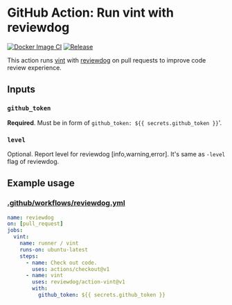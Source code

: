 # GitHub Action: Run vint with reviewdog

[![Docker Image CI](https://github.com/reviewdog/action-vint/workflows/Docker%20Image%20CI/badge.svg)](https://github.com/reviewdog/action-vint/actions)
[![Release](https://img.shields.io/github/release/reviewdog/action-vint.svg?maxAge=43200)](https://github.com/reviewdog/action-vint/releases)

This action runs [vint](https://github.com/Kuniwak/vint) with
[reviewdog](https://github.com/reviewdog/reviewdog) on pull requests to improve
code review experience.

## Inputs

### `github_token`

**Required**. Must be in form of `github_token: ${{ secrets.github_token }}`'.

### `level`

Optional. Report level for reviewdog [info,warning,error].
It's same as `-level` flag of reviewdog.

## Example usage

### [.github/workflows/reviewdog.yml](.github/workflows/reviewdog.yml)

```yml
name: reviewdog
on: [pull_request]
jobs:
  vint:
    name: runner / vint
    runs-on: ubuntu-latest
    steps:
      - name: Check out code.
        uses: actions/checkout@v1
      - name: vint
        uses: reviewdog/action-vint@v1
        with:
          github_token: ${{ secrets.github_token }}
```
